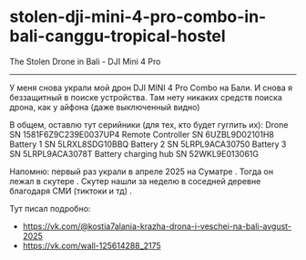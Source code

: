 # stolen-dji-mini-4-pro-combo-in-bali-canggu-tropical-hostel
The Stolen Drone in Bali - DJI Mini 4 Pro

_____
У меня снова украли мой дрон DJI MINI 4 Pro Combo на Бали.
И снова я беззащитный в поиске устройства.
Там нету никаких средств поиска дрона, как у айфона (даже выключенный видно)

В общем, оставлю тут серийники (для тех, кто будет гуглить их):
Drone SN 1581F6Z9C239E0037UP4
Remote Controller SN 6UZBL9D02101H8
Battery 1 SN 5LRXL8SDG10BBQ
Battery 2 SN 5LRPL9ACA30750
Battery 3 SN 5LRPL9ACA3078T
Battery charging hub SN 52WKL9E013061G

Напомню: первый раз украли в апреле 2025 на Суматре .
Тогда он лежал в скутере .
Скутер нашли за неделю в соседней деревне благодаря СМИ (тиктоки и тд) .

Тут писал подробно:
- https://vk.com/@kostia7alania-krazha-drona-i-veschei-na-bali-avgust-2025
- https://vk.com/wall-125614288_2175

